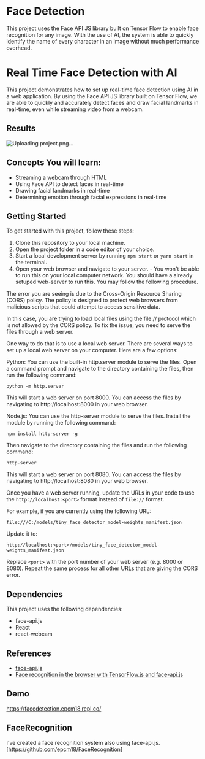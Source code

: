 # Face Detection
 This project uses the Face API JS library built on Tensor Flow to enable face recognition for any image. With the use of AI, the system is able to quickly identify the name of every character in an image without much performance overhead.
 # Real Time Face Detection with AI

This project demonstrates how to set up real-time face detection using AI in a web application. By using the Face API JS library built on Tensor Flow, we are able to quickly and accurately detect faces and draw facial landmarks in real-time, even while streaming video from a webcam.

## Results


![Uploading project.png…]()

## Concepts You will learn:

- Streaming a webcam through HTML
- Using Face API to detect faces in real-time
- Drawing facial landmarks in real-time
- Determining emotion through facial expressions in real-time

## Getting Started

To get started with this project, follow these steps:

1. Clone this repository to your local machine.
2. Open the project folder in a code editor of your choice.
3. Start a local development server by running `npm start` or `yarn start` in the terminal.
4. Open your web browser and navigate to your server. - You won't be able to run this on your local computer network. You should have a already setuped web-server to run this. You may follow the following procedure.

The error you are seeing is due to the Cross-Origin Resource Sharing (CORS) policy. The policy is designed to protect web browsers from malicious scripts that could attempt to access sensitive data.

In this case, you are trying to load local files using the file:// protocol which is not allowed by the CORS policy. To fix the issue, you need to serve the files through a web server.

One way to do that is to use a local web server. There are several ways to set up a local web server on your computer. Here are a few options:

Python: You can use the built-in http.server module to serve the files. Open a command prompt and navigate to the directory containing the files, then run the following command:

```python -m http.server```

This will start a web server on port 8000. You can access the files by navigating to http://localhost:8000 in your web browser.

Node.js: You can use the http-server module to serve the files. Install the module by running the following command:

```npm install http-server -g```

Then navigate to the directory containing the files and run the following command:

```http-server```

This will start a web server on port 8080. You can access the files by navigating to http://localhost:8080 in your web browser.

Once you have a web server running, update the URLs in your code to use the `http://localhost:<port>` format instead of `file://` format.

For example, if you are currently using the following URL:

```file:///C:/models/tiny_face_detector_model-weights_manifest.json```

Update it to:

```http://localhost:<port>/models/tiny_face_detector_model-weights_manifest.json```

Replace `<port>` with the port number of your web server (e.g. 8000 or 8080). Repeat the same process for all other URLs that are giving the CORS error.

## Dependencies

This project uses the following dependencies:

- face-api.js
- React
- react-webcam

## References

- [face-api.js](https://github.com/justadudewhohacks/face-api.js)
- [Face recognition in the browser with TensorFlow.js and face-api.js](https://itnext.io/face-api-js-javascript-api-for-face-recognition-in-the-browser-with-tensorflow-js-bcc2a6c4cf07)

## Demo

https://facedetection.epcm18.repl.co/

## FaceRecognition

I've created a face recognition system also using face-api.js.
[https://github.com/epcm18/FaceRecognition]

